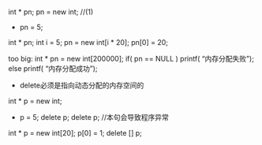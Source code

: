 # 


int * pn;
pn = new int; //(1)
* pn = 5;

int * pn;
int i = 5;
pn = new int[i * 20];
pn[0] = 20;

too big:
int * pn = new int[200000];
if( pn == NULL )
printf( “内存分配失败”);
else
printf( “内存分配成功”);

- delete必须是指向动态分配的内存空间的

int * p = new int;
* p = 5;
delete p;
delete p;
 //本句会导致程序异常

 int * p = new int[20];
p[0] = 1;
delete [] p;

